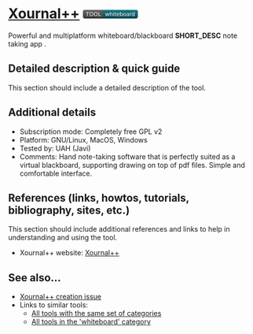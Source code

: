 # [Xournal++](https://github.com/xournalpp/xournalpp)  [<img src="images/whiteboard.png" align="bottom">](https://github.com/e-CLOSE/Toolbox/issues?q=label%3A01_TOOL+label%3Awhiteboard)

Powerful and multiplatform whiteboard/blackboard __SHORT_DESC__ note taking app .


## Detailed description & quick guide

This section should include a detailed description of the tool.


## Additional details

- Subscription mode: Completely free GPL v2
- Platform: GNU/Linux, MacOS, Windows
- Tested by: UAH (Javi)
- Comments: Hand note-taking software that is perfectly suited as a virtual blackboard, supporting drawing on top of pdf files. Simple and comfortable interface.


## References (links, howtos, tutorials, bibliography, sites, etc.)

This section should include additional references and links to help in
understanding and using the tool.

- Xournal++ website: [Xournal++](https://github.com/xournalpp/xournalpp)


## See also...

- [Xournal++ creation issue](https://github.com/e-CLOSE/Toolbox/issues/70)
- Links to similar tools:
  - [All tools with the same set of categories](https://github.com/e-CLOSE/Toolbox/issues?q=label%3A01_TOOL+label%3Awhiteboard)
  - [All tools in the 'whiteboard' category](https://github.com/e-CLOSE/Toolbox/issues?q=label%3A01_TOOL+label%3Awhiteboard)
